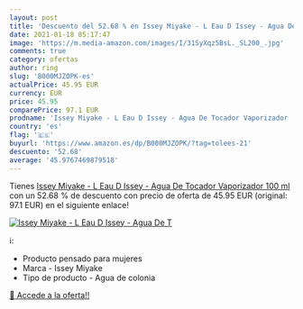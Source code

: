 ```yaml
---
layout: post
title: 'Descuento del 52.68 % en Issey Miyake - L Eau D Issey - Agua De T'
date: 2021-01-18 05:17:47
image: 'https://m.media-amazon.com/images/I/31SyXqz5BsL._SL200_.jpg'
comments: true
category: ofertas
author: ring
slug: 'B000MJZOPK-es'
actualPrice: 45.95 EUR
currency: EUR
price: 45.95
comparePrice: 97.1 EUR
prodname: 'Issey Miyake - L Eau D Issey - Agua De Tocador Vaporizador  100 ml'
country: 'es'
flag: '🇪🇸'
buyurl: 'https://www.amazon.es/dp/B000MJZOPK/?tag=tolees-21'
descuento: '52.68'
average: '45.9767469879518'
---
```


Tienes [Issey Miyake - L Eau D Issey - Agua De Tocador Vaporizador  100 ml](https://www.amazon.es/dp/B000MJZOPK/?tag=tolees-21) con un 52.68 % de descuento con precio de oferta de 45.95 EUR (original: 97.1 EUR) en el siguiente enlace!

[![Issey Miyake - L Eau D Issey - Agua De T](https://m.media-amazon.com/images/I/31SyXqz5BsL._SL200_.jpg)](https://www.amazon.es/dp/B000MJZOPK/?tag=tolees-21)

ℹ️:

- Producto pensado para mujeres
- Marca - Issey Miyake
- Tipo de producto - Agua de colonia

[🛒 Accede a la oferta!!](https://www.amazon.es/dp/B000MJZOPK/?tag=tolees-21)
